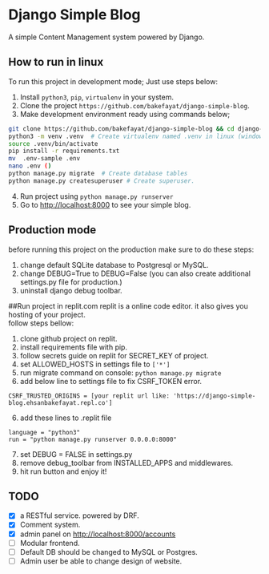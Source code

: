 
# Django Simple Blog

A simple Content Management system powered by Django.

## How to run in linux

To run this project in development mode; Just use steps below:

1. Install `python3`, `pip`, `virtualenv` in your system.
2. Clone the project `https://github.com/bakefayat/django-simple-blog`.
3. Make development environment ready using commands below;

  ```bash
  git clone https://github.com/bakefayat/django-simple-blog && cd django-simple-blog
  python3 -m venv .venv  # Create virtualenv named .venv in linux (windows is different.)
  source .venv/bin/activate
  pip install -r requirements.txt
  mv  .env-sample .env
  nano .env ()
  python manage.py migrate  # Create database tables
  python manage.py createsuperuser # Create superuser.
  ```

4. Run project using `python manage.py runserver`
5. Go to [http://localhost:8000](http://localhost:8000) to see your simple blog.

## Production mode
before running this project on the production make sure to do these steps:
1. change default SQLite database to Postgresql or MySQL.
2. change DEBUG=True to DEBUG=False (you can also create additional settings.py file for production.)
3. uninstall django debug toolbar.

##Run project in replit.com
replit is a online code editor. it also gives you hosting of your project.<br>
follow steps bellow:
1. clone github project on replit.
2. install requirements file with pip.
3. follow secrets guide on replit for SECRET_KEY of project.
4. set ALLOWED_HOSTS in settings file to ```['*']```
5. run migrate command on console: ```python manage.py migrate```
6. add below line to settings file to fix CSRF_TOKEN error.
```
CSRF_TRUSTED_ORIGINS = [your replit url like: 'https://django-simple-blog.ehsanbakefayat.repl.co']
```
6. add these lines to .replit file
```
language = "python3"
run = "python manage.py runserver 0.0.0.0:8000"
```
7. set DEBUG = FALSE in settings.py
8. remove debug_toolbar from INSTALLED_APPS and middlewares.
9. hit run button and enjoy it!

## TODO
- [x] a RESTful service. powered by DRF.
- [x] Comment system.
- [x] admin panel on [http://localhost:8000/accounts](http://localhost:8000/accounts)
- [ ] Modular frontend.
- [ ] Default DB should be changed to MySQL or Postgres.
- [ ] Admin user be able to change design of website.